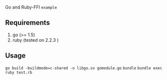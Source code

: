 Go and Ruby-FFI `example`
## Requirements
1. go (>= 1.5)
2. ruby (tested on 2.2.3 )

## Usage
`go build -buildmode=c-shared -o libgo.so gomodule.go`
`bundle`
`bundle exec ruby test.rb`
